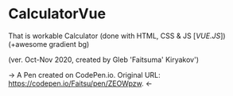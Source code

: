 # CalculatorVue
**<Calculator on Vue.js>**

That is workable Calculator (done with HTML, CSS & JS [_VUE.JS_]) (+awesome gradient bg)

(ver. Oct-Nov 2020, created by Gleb 'Faitsuma' Kiryakov')

 -> A Pen created on CodePen.io. Original URL: https://codepen.io/Faitsu/pen/ZEOWpzw. <-
